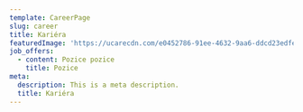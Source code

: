 ```yaml
---
template: CareerPage
slug: career
title: Kariéra
featuredImage: 'https://ucarecdn.com/e0452786-91ee-4632-9aa6-ddcd23edfe61/'
job_offers:
  - content: Pozice pozice
    title: Pozice
meta:
  description: This is a meta description.
  title: Kariéra
---
```


